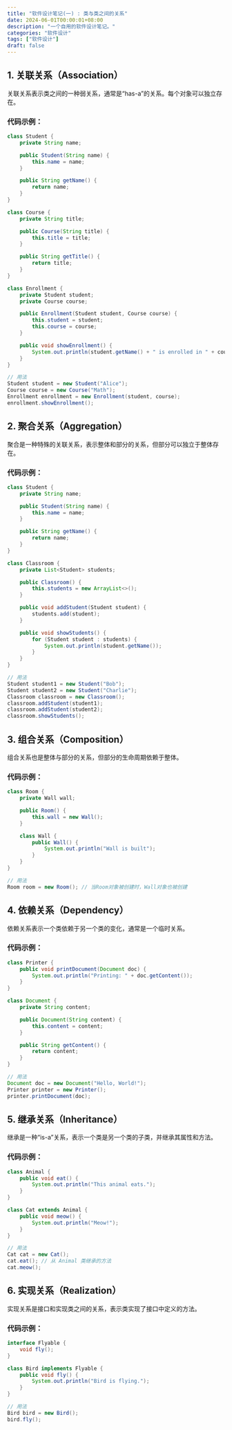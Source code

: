 ```yaml
---
title: "软件设计笔记(一) : 类与类之间的关系"
date: 2024-06-01T00:00:01+08:00
description: "一个自用的软件设计笔记。"
categories: "软件设计"
tags: ["软件设计"]
draft: false
---
```


## 1. 关联关系（Association）

关联关系表示类之间的一种弱关系，通常是“has-a”的关系。每个对象可以独立存在。

### 代码示例：

```java
class Student {
    private String name;

    public Student(String name) {
        this.name = name;
    }

    public String getName() {
        return name;
    }
}

class Course {
    private String title;

    public Course(String title) {
        this.title = title;
    }

    public String getTitle() {
        return title;
    }
}

class Enrollment {
    private Student student;
    private Course course;

    public Enrollment(Student student, Course course) {
        this.student = student;
        this.course = course;
    }

    public void showEnrollment() {
        System.out.println(student.getName() + " is enrolled in " + course.getTitle());
    }
}

// 用法
Student student = new Student("Alice");
Course course = new Course("Math");
Enrollment enrollment = new Enrollment(student, course);
enrollment.showEnrollment();
```

## 2. 聚合关系（Aggregation）

聚合是一种特殊的关联关系，表示整体和部分的关系，但部分可以独立于整体存在。

### 代码示例：

```java
class Student {
    private String name;

    public Student(String name) {
        this.name = name;
    }

    public String getName() {
        return name;
    }
}

class Classroom {
    private List<Student> students;

    public Classroom() {
        this.students = new ArrayList<>();
    }

    public void addStudent(Student student) {
        students.add(student);
    }

    public void showStudents() {
        for (Student student : students) {
            System.out.println(student.getName());
        }
    }
}

// 用法
Student student1 = new Student("Bob");
Student student2 = new Student("Charlie");
Classroom classroom = new Classroom();
classroom.addStudent(student1);
classroom.addStudent(student2);
classroom.showStudents();
```

## 3. 组合关系（Composition）

组合关系也是整体与部分的关系，但部分的生命周期依赖于整体。

### 代码示例：

```java
class Room {
    private Wall wall;

    public Room() {
        this.wall = new Wall();
    }

    class Wall {
        public Wall() {
            System.out.println("Wall is built");
        }
    }
}

// 用法
Room room = new Room(); // 当Room对象被创建时，Wall对象也被创建
```

## 4. 依赖关系（Dependency）

依赖关系表示一个类依赖于另一个类的变化，通常是一个临时关系。

### 代码示例：

```java
class Printer {
    public void printDocument(Document doc) {
        System.out.println("Printing: " + doc.getContent());
    }
}

class Document {
    private String content;

    public Document(String content) {
        this.content = content;
    }

    public String getContent() {
        return content;
    }
}

// 用法
Document doc = new Document("Hello, World!");
Printer printer = new Printer();
printer.printDocument(doc);
```

## 5. 继承关系（Inheritance）

继承是一种“is-a”关系，表示一个类是另一个类的子类，并继承其属性和方法。

### 代码示例：

```java
class Animal {
    public void eat() {
        System.out.println("This animal eats.");
    }
}

class Cat extends Animal {
    public void meow() {
        System.out.println("Meow!");
    }
}

// 用法
Cat cat = new Cat();
cat.eat(); // 从 Animal 类继承的方法
cat.meow();
```

## 6. 实现关系（Realization）

实现关系是接口和实现类之间的关系，表示类实现了接口中定义的方法。

### 代码示例：

```java
interface Flyable {
    void fly();
}

class Bird implements Flyable {
    public void fly() {
        System.out.println("Bird is flying.");
    }
}

// 用法
Bird bird = new Bird();
bird.fly();
```
